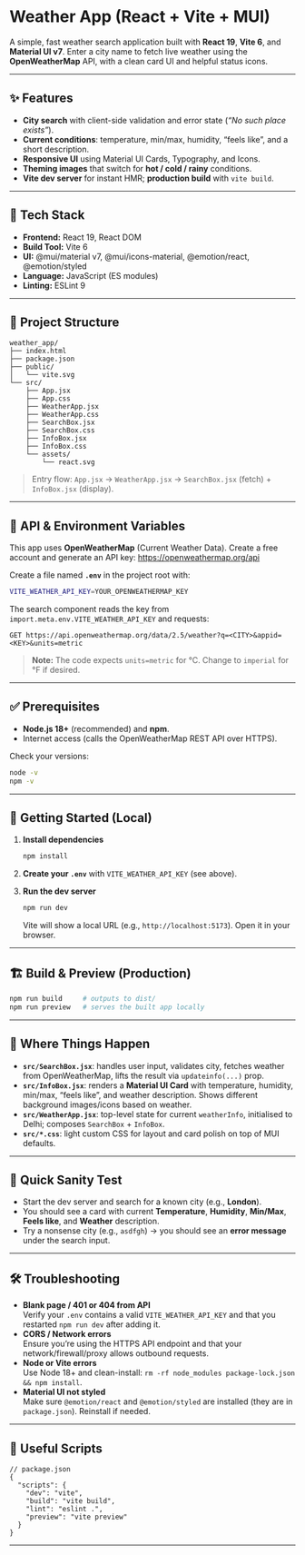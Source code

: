 # Weather App (React + Vite + MUI)

A simple, fast weather search application built with **React 19**, **Vite 6**, and **Material UI v7**. Enter a city name to fetch live weather using the **OpenWeatherMap** API, with a clean card UI and helpful status icons.

---

## ✨ Features
- **City search** with client-side validation and error state (*“No such place exists”*).
- **Current conditions**: temperature, min/max, humidity, “feels like”, and a short description.
- **Responsive UI** using Material UI Cards, Typography, and Icons.
- **Theming images** that switch for **hot / cold / rainy** conditions.
- **Vite dev server** for instant HMR; **production build** with `vite build`.

---

## 🧱 Tech Stack
- **Frontend:** React 19, React DOM
- **Build Tool:** Vite 6
- **UI:** @mui/material v7, @mui/icons-material, @emotion/react, @emotion/styled
- **Language:** JavaScript (ES modules)
- **Linting:** ESLint 9

---

## 📂 Project Structure
```
weather_app/
├── index.html
├── package.json
├── public/
│   └── vite.svg
└── src/
    ├── App.jsx
    ├── App.css
    ├── WeatherApp.jsx
    ├── WeatherApp.css
    ├── SearchBox.jsx
    ├── SearchBox.css
    ├── InfoBox.jsx
    ├── InfoBox.css
    └── assets/
        └── react.svg
```
> Entry flow: `App.jsx` → `WeatherApp.jsx` → `SearchBox.jsx` (fetch) + `InfoBox.jsx` (display).

---

## 🔑 API & Environment Variables
This app uses **OpenWeatherMap** (Current Weather Data). Create a free account and generate an API key: https://openweathermap.org/api

Create a file named **`.env`** in the project root with:
```bash
VITE_WEATHER_API_KEY=YOUR_OPENWEATHERMAP_KEY
```

The search component reads the key from `import.meta.env.VITE_WEATHER_API_KEY` and requests:
```
GET https://api.openweathermap.org/data/2.5/weather?q=<CITY>&appid=<KEY>&units=metric
```

> **Note:** The code expects `units=metric` for °C. Change to `imperial` for °F if desired.

---

## ✅ Prerequisites
- **Node.js 18+** (recommended) and **npm**.
- Internet access (calls the OpenWeatherMap REST API over HTTPS).

Check your versions:
```bash
node -v
npm -v
```

---

## 🚀 Getting Started (Local)
1. **Install dependencies**
   ```bash
   npm install
   ```

2. **Create your `.env`** with `VITE_WEATHER_API_KEY` (see above).

3. **Run the dev server**
   ```bash
   npm run dev
   ```
   Vite will show a local URL (e.g., `http://localhost:5173`). Open it in your browser.

---

## 🏗️ Build & Preview (Production)
```bash
npm run build     # outputs to dist/
npm run preview   # serves the built app locally
```

---

## 🧩 Where Things Happen
- **`src/SearchBox.jsx`**: handles user input, validates city, fetches weather from OpenWeatherMap, lifts the result via `updateinfo(...)` prop.
- **`src/InfoBox.jsx`**: renders a **Material UI Card** with temperature, humidity, min/max, “feels like”, and weather description. Shows different background images/icons based on weather.
- **`src/WeatherApp.jsx`**: top-level state for current `weatherInfo`, initialised to Delhi; composes `SearchBox` + `InfoBox`.
- **`src/*.css`**: light custom CSS for layout and card polish on top of MUI defaults.

---

## 🧪 Quick Sanity Test
- Start the dev server and search for a known city (e.g., **London**).
- You should see a card with current **Temperature**, **Humidity**, **Min/Max**, **Feels like**, and **Weather** description.
- Try a nonsense city (e.g., `asdfgh`) → you should see an **error message** under the search input.

---

## 🛠️ Troubleshooting
- **Blank page / 401 or 404 from API**  
  Verify your `.env` contains a valid `VITE_WEATHER_API_KEY` and that you restarted `npm run dev` after adding it.
- **CORS / Network errors**  
  Ensure you’re using the HTTPS API endpoint and that your network/firewall/proxy allows outbound requests.
- **Node or Vite errors**  
  Use Node 18+ and clean-install: `rm -rf node_modules package-lock.json && npm install`.
- **Material UI not styled**  
  Make sure `@emotion/react` and `@emotion/styled` are installed (they are in `package.json`). Reinstall if needed.

---

## 📌 Useful Scripts
```jsonc
// package.json
{
  "scripts": {
    "dev": "vite",
    "build": "vite build",
    "lint": "eslint .",
    "preview": "vite preview"
  }
}
```

---




